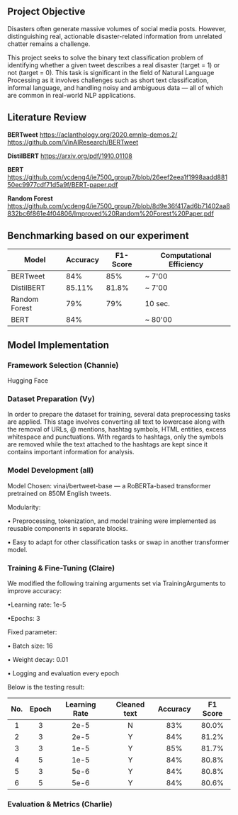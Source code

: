 ## Project Objective
Disasters often generate massive volumes of social media posts. However, distinguishing real, actionable disaster-related information from unrelated chatter remains a challenge.

This project seeks to solve the binary text classification problem of identifying whether a given tweet describes a real disaster (target = 1) or not (target = 0). This task is significant in the field of Natural Language Processing as it involves challenges such as short text classification, informal language, and handling noisy and ambiguous data — all of which are common in real-world NLP applications.


## Literature Review
**BERTweet** 
https://aclanthology.org/2020.emnlp-demos.2/
https://github.com/VinAIResearch/BERTweet

**DistilBERT**
https://arxiv.org/pdf/1910.01108

**BERT**
https://github.com/ycdeng4/ie7500_group7/blob/26eef2eea1f1998aadd88150ec9977cdf71d5a9f/BERT-paper.pdf

**Random Forest**
https://github.com/ycdeng4/ie7500_group7/blob/8d9e36f417ad6b71402aa8832bc6f861e4f04806/Improved%20Random%20Forest%20Paper.pdf

## Benchmarking based on our experiment

| Model | Accuracy | F1-Score | Computational Efficiency |
|---|---|---|---|
| BERTweet | 84% | 85% | ~ 7'00 |
| DistilBERT | 85.11% | 81.8% | ~ 7'00 |
| Random Forest | 79% | 79% | 10 sec. |
|BERT|84%||~ 80'00|
## Model Implementation

### Framework Selection (Channie)
Hugging Face

### Dataset Preparation (Vy)
In order to prepare the dataset for training, several data preprocessing tasks are applied. This stage involves converting all text to lowercase along with the removal of URLs, @ mentions, hashtag symbols, HTML entities, excess whitespace and punctuations. With regards to hashtags, only the symbols are removed while the text attached to the hashtags are kept since it contains important information for analysis.

### Model Development (all)

Model Chosen: vinai/bertweet-base — a RoBERTa-based transformer pretrained on 850M English tweets.

Modularity:

• Preprocessing, tokenization, and model training were implemented as reusable components in separate blocks.
 
• Easy to adapt for other classification tasks or swap in another transformer model.

### Training & Fine-Tuning (Claire)
We modified the following training arguments set via TrainingArguments to improve accuracy:

•Learning rate: 1e-5 

•Epochs: 3 

Fixed parameter:

• Batch size: 16

• Weight decay: 0.01

• Logging and evaluation every epoch

Below is the testing result: 

| No. | Epoch | Learning Rate | Cleaned text | Accuracy | F1 Score |
|:---:|:---:|:---:|:---:|:---:|:---:|
| 1 | 3 | 2e-5 | N | 83% | 80.0% |
| 2 | 3 | 2e-5 | Y | 84% | 81.2% |
| 3 | 3 | 1e-5 | Y | 85% | 81.7% |
| 4 | 5 | 1e-5 | Y | 84% | 80.8% |
| 5 | 3 | 5e-6 | Y | 84% | 80.8% |
| 6 | 5 | 5e-6 | Y | 84% | 80.6% |


### Evaluation & Metrics (Charlie)


